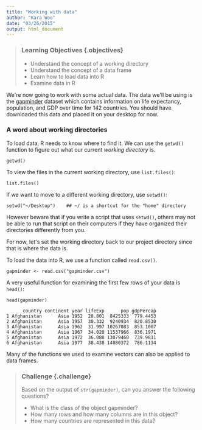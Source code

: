 ```yaml
---
title: "Working with data"
author: "Kara Woo"
date: "03/26/2015"
output: html_document
---
```




> ### Learning Objectives {.objectives}
>
> * Understand the concept of a working directory
> * Understand the concept of a data frame
> * Learn how to load data into R
> * Examine data in R

We're now going to work with some actual data. The data we'll be using is the
[gapminder](https://github.com/jennybc/gapminder) dataset which contains
information on life expectancy, population, and GDP over time for 142 countries.
You should have downloaded this data and placed it on your desktop for now.

### A word about working directories

To load data, R needs to know where to find it. We can use the `getwd()`
function to figure out what our current *working directory* is.


~~~{.r}
getwd()
~~~

To view the files in the current working directory, use `list.files()`:


~~~{.r}
list.files()
~~~

If we want to move to a different working directory, use `setwd()`:

~~~{.r}
setwd("~/Desktop")    ## ~/ is a shortcut for the "home" directory
~~~

However beware that if you write a script that uses `setwd()`, others may not be
able to run that script on their computers if they have organized their
directories differently from you.

For now, let's set the working directory back to our project directory since
that is where the data is.

To load the data into R, we use a function called `read.csv()`.




~~~{.r}
gapminder <- read.csv("gapminder.csv")
~~~

A very useful function for examining the first few rows of your data is
`head()`:


~~~{.r}
head(gapminder)
~~~



~~~{.output}
      country continent year lifeExp      pop gdpPercap
1 Afghanistan      Asia 1952  28.801  8425333  779.4453
2 Afghanistan      Asia 1957  30.332  9240934  820.8530
3 Afghanistan      Asia 1962  31.997 10267083  853.1007
4 Afghanistan      Asia 1967  34.020 11537966  836.1971
5 Afghanistan      Asia 1972  36.088 13079460  739.9811
6 Afghanistan      Asia 1977  38.438 14880372  786.1134

~~~

Many of the functions we used to examine vectors can also be applied to data
frames.

> ### Challenge {.challenge}
>
> Based on the output of `str(gapminder)`, can you answer the following questions?
>
> * What is the class of the object gapminder?
> * How many rows and how many columns are in this object?
> * How many countries are represented in this data?
